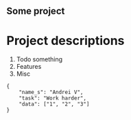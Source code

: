 ## Some project

# Project descriptions

1. Todo something
2. Features
3. Misc

```
{
    "name_s": "Andrei V",
    "task": "Work harder",
    "data": ["1", "2", "3"]
}
```

